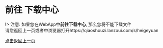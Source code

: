 # 前往 下载中心

!> 注意: 如果您在WebApp中**前往下载中心**, 那么您将不能下载文件  
请您返回上一页或者中浏览器打开https://qiaoshouzi.lanzoui.com/s/heigeyuan

[点击返回上一页](McAppHelp.md)

